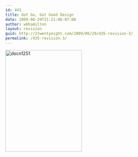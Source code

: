 ```yaml
---
id: 441
title: Got Gu, Got Good Design
date: 2009-06-29T21:21:06-07:00
author: wbhamilton
layout: revision
guid: http://1twentyeight.com/2009/06/29/435-revision-3/
permalink: /435-revision-3/
---
```

<img class="alignnone size-full wp-image-432" title="dscn1251" src="http://1twentyeight.com/wp-content/uploads/2009/06/dscn1251.jpg" alt="dscn1251" width="240" height="320" />